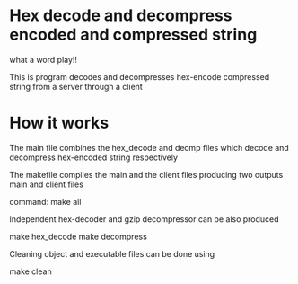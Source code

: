 # Hex decode and decompress encoded and compressed string
what a word play!!

This is program decodes and decompresses hex-encode compressed string from a server through a client

#   How it works

The main file combines the hex_decode and  decmp files which decode and decompress hex-encoded string respectively

The makefile  compiles the main and the client files producing two outputs main and 
client files

command: 
    make all

Independent hex-decoder and gzip decompressor can be also produced  

make hex_decode
make decompress

Cleaning object and executable files can be done using 

make clean 
